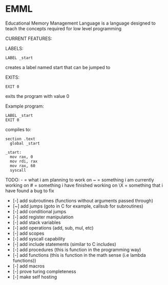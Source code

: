 # EMML
Educational Memory Management Language is a language designed to teach the concepts required for low level programming

CURRENT FEATURES:

  LABELS:

  ```
  LABEL _start
  ```
  creates a label named start that can be jumped to
  
  EXITS:
  
  ```
  EXIT 0
  ```
    
  exits the program with value 0

Example program:
```
LABEL _start
EXIT 0
```

compiles to:
```x86asm
section .text
  global _start

_start:
  mov rax, 0
  mov rdi, rax
  mov rax, 60
  syscall
```

TODO:
\- = what i am planning to work on
~ = something i am currently working on
\# = something i have finished working on
\X = something that i have found a bug to fix

- [-] add subroutines (functions without arguments passed through)
- [~] add jumps (goto in C for example, callsub for subroutines)
- [-] add conditional jumps
- [-] add register manipulation
- [-] add stack variables
- [-] add operations (add, sub, mul, etc)
- [-] add scopes
- [-] add syscall capability
- [-] add include statements (similar to C includes)
- [-] add procedures (this is function in the programming way)
- [-] add functions (this is function in the math sense (i.e lambda functions))
- [-] add macros
- [-] prove turing completeness
- [-] make self hosting
